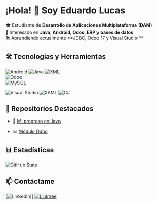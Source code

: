 # ¡Hola! 👋 Soy Eduardo Lucas

🎓 Estudiante de **Desarrollo de Aplicaciones Multiplataforma (DAM)**  
🚀 Interesado en **Java, Android, Odoo, ERP y bases de datos**  
📚 Aprendiendo actualmente **JDBC, Odoo 17 y Visual Studio **  

## 🛠 Tecnologías y Herramientas  
 ![Android](https://img.shields.io/badge/Android-3DDC84?style=for-the-badge&logo=android&logoColor=white)  ![Java](https://img.shields.io/badge/Java-ED8B00?style=for-the-badge&logo=java&logoColor=white)  ![XML](https://img.shields.io/badge/XML-FF6600?style=for-the-badge&logo=xml&logoColor=white)             
 ![Odoo](https://img.shields.io/badge/Odoo-512682?style=for-the-badge&logo=odoo&logoColor=white)            
 ![MySQL](https://img.shields.io/badge/MySQL-4479A1?style=for-the-badge&logo=mysql&logoColor=white)  

![Visual Studio](https://img.shields.io/badge/Visual%20Studio-5C2D91?style=for-the-badge&logo=visual%20studio&logoColor=white)  ![XAML](https://img.shields.io/badge/XAML-0C54C2?style=for-the-badge&logo=xaml&logoColor=white)   ![C#](https://img.shields.io/badge/C%23-239120?style=for-the-badge&logo=csharp&logoColor=white)  


## 📂 Repositorios Destacados  
- 🚀 [Mi progreso en Java](https://github.com/edulumulu/board_games_catalog_app)  
<!-- - 📱 [Proyecto Android](https://github.com/TuUsuario/ProyectoAndroid)  -->
- 📊 [Módulo Odoo](https://github.com/edulumulu/odoo_module_docker)  

## 📊 Estadísticas  
![GitHub Stats](https://github-readme-stats.vercel.app/api?username=edulumulu&show_icons=true&theme=radical)

## 📫 Contáctame  
[![LinkedIn](https://www.linkedin.com/in/eduardo-lucas-mu%C3%B1oz-de-lucas-551a64113/))] 
[![Linktree](https://img.shields.io/badge/Linktree-39E09B?style=for-the-badge&logo=linktree&logoColor=white)](https://linktr.ee/EduardoLucasMunoz)  


<!--
**edulumulu/edulumulu** is a ✨ _special_ ✨ repository because its `README.md` (this file) appears on your GitHub profile.

Here are some ideas to get you started:

- 🔭 I’m currently working on ...
- 🌱 I’m currently learning ...
- 👯 I’m looking to collaborate on ...
- 🤔 I’m looking for help with ...
- 💬 Ask me about ...
- 📫 How to reach me: ...
- 😄 Pronouns: ...
- ⚡ Fun fact: ...
-->
